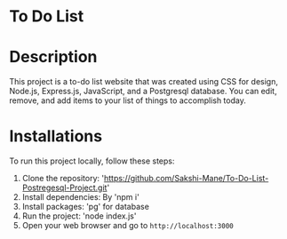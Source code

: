 
# To Do List 

# Description
This project is a to-do list website that was created using CSS for design, Node.js, Express.js, JavaScript, and a Postgresql database. You can edit, remove, and add items to your list of things to accomplish today. 

# Installations
To run this project locally, follow these steps:
1. Clone the repository: 'https://github.com/Sakshi-Mane/To-Do-List-Postregesql-Project.git'
2. Install dependencies: By 'npm i'
3. Install packages: 'pg' for database
4. Run the project: 'node index.js'
5. Open your web browser and go to `http://localhost:3000`
